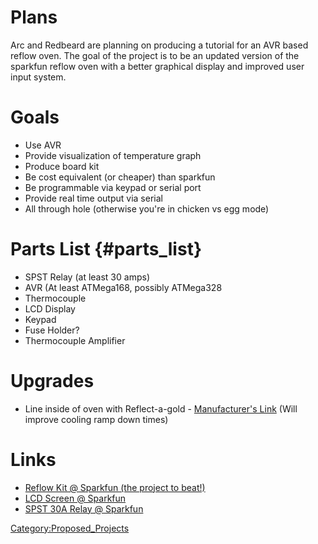 # Plans

Arc and Redbeard are planning on producing a tutorial for an AVR based
reflow oven. The goal of the project is to be an updated version of the
sparkfun reflow oven with a better graphical display and improved user
input system.

# Goals

-   Use AVR
-   Provide visualization of temperature graph
-   Produce board kit
-   Be cost equivalent (or cheaper) than sparkfun
-   Be programmable via keypad or serial port
-   Provide real time output via serial
-   All through hole (otherwise you're in chicken vs egg mode)

# Parts List {#parts_list}

-   SPST Relay (at least 30 amps)
-   AVR (At least ATMega168, possibly ATMega328
-   Thermocouple
-   LCD Display
-   Keypad
-   Fuse Holder?
-   Thermocouple Amplifier

# Upgrades

-   Line inside of oven with Reflect-a-gold - [Manufacturer's
    Link](http://www.designengineering.com/category/catalog/design-engineering-inc/heat-sound-barrier/reflect-gold)
    (Will improve cooling ramp down times)

# Links

-   [Reflow Kit @ Sparkfun (the project to
    beat!)](http://www.sparkfun.com/commerce/product_info.php?products_id=81)
-   [LCD Screen @
    Sparkfun](http://www.sparkfun.com/commerce/product_info.php?products_id=710)
-   [SPST 30A Relay @
    Sparkfun](http://www.sparkfun.com/commerce/product_info.php?products_id=101)

[Category:Proposed_Projects](Category:Proposed_Projects)
